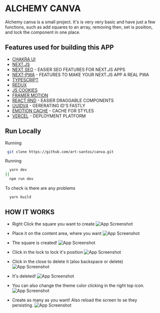
# ALCHEMY CANVA

Alchemy canva is a small project. It's is very very basic and have just a few functions, such as add squares to an array, removing then, set is position, and lock the component in one place. 

## Features used for building this APP

 - [CHAKRA UI](https://chakra-ui.com/)
 - [NEXT.JS](https://nextjs.org/)
 - [NEXT SEO](https://github.com/garmeeh/next-seo) - EASIER SEO FEATURES FOR NEXT.JS APPS
 - [NEXT-PWA](https://www.npmjs.com/package/next-pwa) - FEATURES TO MAKE YOUR NEXT.JS APP A REAL PWA
 - [TYPESCRIPT](https://www.typescriptlang.org/)
 - [REDUX](https://redux.js.org/)
 - [JS COOKIES](https://github.com/js-cookie/js-cookie)
 - [FRAMER MOTION](https://github.com/framer/motion)
 - [REACT RND](https://github.com/bokuweb/react-rnd) - EASIER DRAGGABLE COMPONENTS
 - [UUIDV4](hhttps://www.npmjs.com/package/uuidv4) - GERERATING ID'S FASTLY
 - [EMOTION CACHE](https://emotion.sh/docs/@emotion/cache) - CACHE FOR STYLES
 - [VERCEL](https://vercel.com/) - DEPLOYMENT PLATFORM
## Run Locally

Running

```bash
 git clone https://github.com/art-santos/canva.git
```

Running

```bash
  yarn dev
||
  npm run dev
```

To check is there are any problems

```bash
  yarn build
```

  
## HOW IT WORKS
* Right Click the square you want to create 
![App Screenshot](https://canva-plum.vercel.app/readme/1.png)

* Place it on the content area, where you want
![App Screenshot](https://canva-plum.vercel.app/readme/2.png)

* The square is created!
![App Screenshot](https://canva-plum.vercel.app/readme/3.png)

* Click in the lock to lock it's position
![App Screenshot](https://canva-plum.vercel.app/readme/4.png)

* Click in the close to delete it (also backspace or delete)
![App Screenshot](https://canva-plum.vercel.app/readme/5.png)

* It's deleted!
![App Screenshot](https://canva-plum.vercel.app/readme/6.png)

* You can also change the theme color clicking in the right top icon.
![App Screenshot](https://canva-plum.vercel.app/readme/7.png)

* Create as many as you want! Also reload the screen to se they persisting.
![App Screenshot](https://canva-plum.vercel.app/readme/8.png)



  
